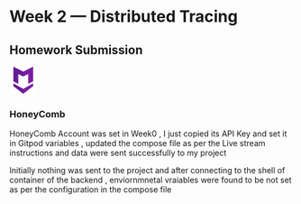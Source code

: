# Week 2 — Distributed Tracing

## Homework Submission 

![alt text](https://github.com/adam-p/markdown-here/raw/master/src/common/images/icon48.png "Logo Title Text 1")
### HoneyComb

HoneyComb Account was set in Week0 , I just copied its API Key and set it in Gitpod variables , updated the compose file as per the Live stream instructions and data were sent successfully to my project

Initially nothing was sent to the project and after connecting to the shell of container of the backend , enviornmnetal vraiables were found to be not set as per the configuration in the compose file

